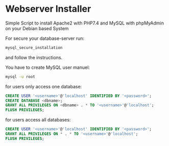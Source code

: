 # Webserver Installer

Simple Script to install Apache2 with PHP7.4 and MySQL with phpMyAdmin on your Debian based System

For secure your database-server run:

```bash
mysql_secure_installation
```

and follow the instructions.

You have to create MySQL user manuel:

```bash
mysql -u root
```

for users only access one database:

```SQL
CREATE USER '<username>'@'localhost' IDENTIFIED BY '<password>';
CREATE DATABASE <dbname>;
GRANT ALL PRIVILEGES ON <dbname> . * TO '<username>'@'localhost';
FLUSH PRIVILEGES;
```

for users access all databases:

```SQL
CREATE USER '<username>'@'localhost' IDENTIFIED BY '<password>';
GRANT ALL PRIVILEGES ON * . * TO '<username>'@'localhost';
FLUSH PRIVILEGES;
```
